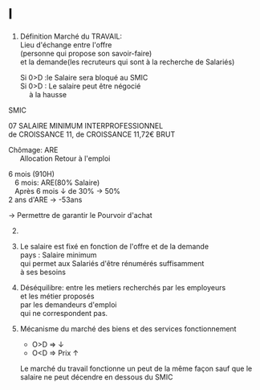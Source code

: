 # I  

1) Définition Marché du TRAVAIL:  
   Lieu d'échange entre l'offre  
   (personne qui propose son savoir-faire)  
   et la demande(les recruteurs qui sont à la recherche de Salariés)  

   Si 0>D :le Salaire sera bloqué au SMIC  
   Si 0>D : Le salaire peut être  négocié  
          à la hausse  

SMIC  


07
SALAIRE MINIMUM INTERPROFESSIONNEL  
de CROISSANCE 11, de CROISSANCE 11,72€ BRUT  


Chômage: ARE  
         Allocation Retour à l'emploi  

6 mois (910H)  
     6 mois: ARE(80% Salaire)  
     Après 6 mois  ↓ de 30% -> 50%  
2 ans d'ARE -> -53ans  

-> Permettre de garantir le Pourvoir d'achat  


2)

3) Le salaire est fixé en fonction de l'offre et de la demande  
   pays : Salaire minimum  
   qui permet aux Salariés d'être rénumérés suffisamment  
   à ses besoins  

4) Déséquilibre:
   entre les metiers recherchés par les employeurs  
   et les métier proposés  
   par les demandeurs d'emploi  
   qui ne correspondent pas.

5) Mécanisme du marché des
   biens et des services fonctionnement
   - O>D => ↓
   - O<D => Prix ↑

   Le marché du travail fonctionne
   un peut de la même façon sauf que
   le salaire ne peut décendre en dessous du SMIC